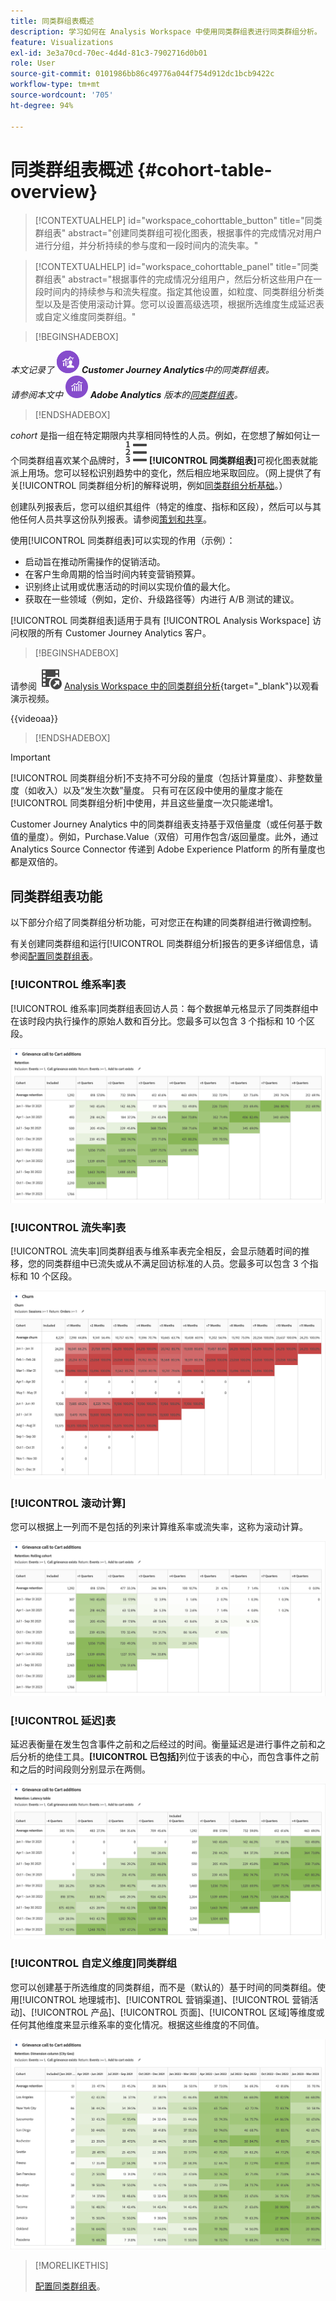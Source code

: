 ```yaml
---
title: 同类群组表概述
description: 学习如何在 Analysis Workspace 中使用同类群组表进行同类群组分析。
feature: Visualizations
exl-id: 3e3a70cd-70ec-4d4d-81c3-7902716d0b01
role: User
source-git-commit: 0101986bb86c49776a044f754d912dc1bcb9422c
workflow-type: tm+mt
source-wordcount: '705'
ht-degree: 94%

---
```


# 同类群组表概述 {#cohort-table-overview}

<!-- markdownlint-disable MD034 -->

>[!CONTEXTUALHELP]
>id="workspace_cohorttable_button"
>title="同类群组表"
>abstract="创建同类群组可视化图表，根据事件的完成情况对用户进行分组，并分析持续的参与度和一段时间内的流失率。"

<!-- markdownlint-enable MD034 -->

<!-- markdownlint-disable MD034 -->

>[!CONTEXTUALHELP]
>id="workspace_cohorttable_panel"
>title="同类群组表"
>abstract="根据事件的完成情况分组用户，然后分析这些用户在一段时间内的持续参与和流失程度。指定其他设置，如粒度、同类群组分析类型以及是否使用滚动计算。您可以设置高级选项，根据所选维度生成延迟表或自定义维度同类群组。"

<!-- markdownlint-enable MD034 -->


>[!BEGINSHADEBOX]

_本文记录了_ ![CustomerJourneyAnalytics](/help/assets/icons/CustomerJourneyAnalytics.svg) _**Customer Journey Analytics**&#x200B;中的同类群组表。_<br/>_请参阅本文中_ ![AdobeAnalytics](/help/assets/icons/AdobeAnalytics.svg) _**Adobe Analytics** 版本的[同类群组表](https://experienceleague.adobe.com/zh-hans/docs/analytics/analyze/analysis-workspace/visualizations/cohort-table/cohort-analysis)。_

>[!ENDSHADEBOX]


*cohort* 是指一组在特定期限内共享相同特性的人员。例如，在您想了解如何让一个同类群组喜欢某个品牌时，![TextNumbered](/help/assets/icons/TextNumbered.svg) **[!UICONTROL 同类群组表]**&#x200B;可视化图表就能派上用场。您可以轻松识别趋势中的变化，然后相应地采取回应。（网上提供了有关[!UICONTROL 同类群组分析]的解释说明，例如[同类群组分析基础](https://zh.wikipedia.org/wiki/Cohort_analysis)。）

创建队列报表后，您可以组织其组件（特定的维度、指标和区段），然后可以与其他任何人员共享这份队列报表。请参阅[策划和共享](/help/analysis-workspace/curate-share/curate.md)。

使用[!UICONTROL 同类群组表]可以实现的作用（示例）：

* 启动旨在推动所需操作的促销活动。
* 在客户生命周期的恰当时间内转变营销预算。
* 识别终止试用或优惠活动的时间以实现价值的最大化。
* 获取在一些领域（例如，定价、升级路径等）内进行 A/B 测试的建议。

[!UICONTROL 同类群组表]适用于具有 [!UICONTROL Analysis Workspace] 访问权限的所有 Customer Journey Analytics 客户。


>[!BEGINSHADEBOX]

请参阅 ![VideoCheckedOut](/help/assets/icons/VideoCheckedOut.svg) [Analysis Workspace 中的同类群组分析](https://video.tv.adobe.com/v/23990/?quality=12&learn=on){target="_blank"}以观看演示视频。

{{videoaa}}

>[!ENDSHADEBOX]


>[!IMPORTANT]
>
>[!UICONTROL 同类群组分析]不支持不可分段的量度（包括计算量度）、非整数量度（如收入）以及“发生次数”量度。 只有可在区段中使用的量度才能在[!UICONTROL 同类群组分析]中使用，并且这些量度一次只能递增1。

Customer Journey Analytics 中的同类群组表支持基于双倍量度（或任何基于数值的量度）。例如，Purchase.Value（双倍）可用作包含/返回量度。此外，通过 Analytics Source Connector 传递到 Adobe Experience Platform 的所有量度也都是双倍的。

## 同类群组表功能

以下部分介绍了同类群组分析功能，可对您正在构建的同类群组进行微调控制。

有关创建同类群组和运行[!UICONTROL 同类群组分析]报告的更多详细信息，请参阅[配置同类群组表](/help/analysis-workspace/visualizations/cohort-table/t-cohort.md)。

### [!UICONTROL 维系率]表

[!UICONTROL 维系率]同类群组表回访人员：每个数据单元格显示了同类群组中在该时段内执行操作的原始人数和百分比。您最多可以包含 3 个指标和 10 个区段。

![维系率同类群组报告显示了同类群组中的人员单位和百分比。](assets/retention-report.png)

### [!UICONTROL 流失率]表

[!UICONTROL 流失率]同类群组表与维系率表完全相反，会显示随着时间的推移，您的同类群组中已流失或从不满足回访标准的人员。您最多可以包含 3 个指标和 10 个区段。

![流失率表显示了不符合同类群组回访标准的人员单位和百分比。](assets/churn-report.png)

### [!UICONTROL 滚动计算]

您可以根据上一列而不是包括的列来计算维系率或流失率，这称为滚动计算。

![同类群组维系率报告显示了基于上一列数据的计算结果。](assets/retention-report-rolling.png)

### [!UICONTROL 延迟]表

延迟表衡量在发生包含事件之前和之后经过的时间。衡量延迟是进行事件之前和之后分析的绝佳工具。**[!UICONTROL 已包括]**&#x200B;列位于该表的中心，而包含事件之前和之后的时间段则分别显示在两侧。

![同类群组报告显示了发生事件之前和之后经过的时间。](assets/retention-report-latency.png)

### [!UICONTROL 自定义维度]同类群组

您可以创建基于所选维度的同类群组，而不是（默认的）基于时间的同类群组。使用[!UICONTROL 地理城市]、[!UICONTROL 营销渠道]、[!UICONTROL 营销活动]、[!UICONTROL 产品]、[!UICONTROL 页面]、[!UICONTROL 区域]等维度或任何其他维度来显示维系率的变化情况。根据这些维度的不同值。

![同类群组报告显示具有选定维度的自定义报告，而不是默认的基于时间的同类群组。](assets/retention-dimensions.png)

>[!MORELIKETHIS]
>
>[配置同类群组表](/help/analysis-workspace/visualizations/cohort-table/t-cohort.md)。
>


